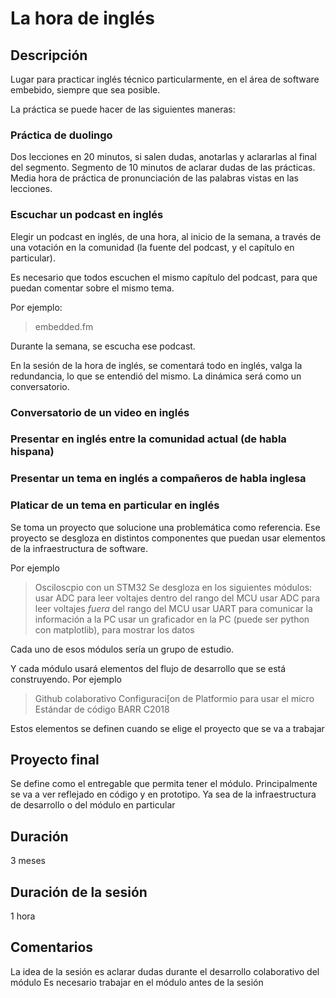 # La hora de inglés

## Descripción
Lugar para practicar inglés técnico particularmente, en el área de software embebido, siempre que sea posible.

La práctica se puede hacer de las siguientes maneras:
### Práctica de duolingo
Dos lecciones en 20 minutos, si salen dudas, anotarlas y aclararlas al final del segmento.
Segmento de 10 minutos de aclarar dudas de las prácticas.
Media hora de práctica de pronunciación de las palabras vistas en las lecciones.

### Escuchar un podcast en inglés
Elegir un podcast en inglés, de una hora, al inicio de la semana, a través de una votación en la comunidad (la fuente del podcast, y el capítulo en particular).

Es necesario que todos escuchen el mismo capítulo del podcast, para que puedan comentar sobre el mismo tema.

Por ejemplo:
> embedded.fm

Durante la semana, se escucha ese podcast.

En la sesión de la hora de inglés, se comentará todo en inglés, valga la redundancia, lo que se entendió del mismo.
La dinámica será como un conversatorio.

### Conversatorio de un video en inglés


### Presentar en inglés entre la comunidad actual (de habla hispana)
### Presentar un tema en inglés a compañeros de habla inglesa
### Platicar de un tema en particular en inglés

Se toma un proyecto que solucione una problemática como referencia.
Ese proyecto se desgloza en distintos componentes que puedan usar elementos de la infraestructura de software.


Por ejemplo
> Osciloscpio con un STM32
> Se desgloza en los siguientes módulos:
> usar ADC para leer voltajes dentro del rango del MCU
> usar ADC para leer voltajes *fuera* del rango del MCU
> usar UART para comunicar la información a la PC
> usar un graficador en la PC (puede ser python con matplotlib), para mostrar los datos

Cada uno de esos módulos sería un grupo de estudio.

Y cada módulo usará elementos del flujo de desarrollo que se está construyendo.
Por ejemplo
> Github colaborativo
> Configuraci[on de Platformio para usar el micro
> Estándar de código BARR C2018

Estos elementos se definen cuando se elige el proyecto que se va a trabajar

## Proyecto final
Se define como el entregable que permita tener el módulo.
Principalmente se va a ver reflejado en código y en prototipo.
Ya sea de la infraestructura de desarrollo o del módulo en particular

## Duración
3 meses

## Duración de la sesión
1 hora

## Comentarios 
La idea de la sesión es aclarar dudas durante el desarrollo colaborativo del módulo
Es necesario trabajar en el módulo antes de la sesión


